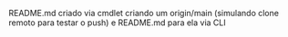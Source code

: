 README.md criado via cmdlet
criando um origin/main (simulando clone remoto para testar o push) e README.md para ela via CLI
